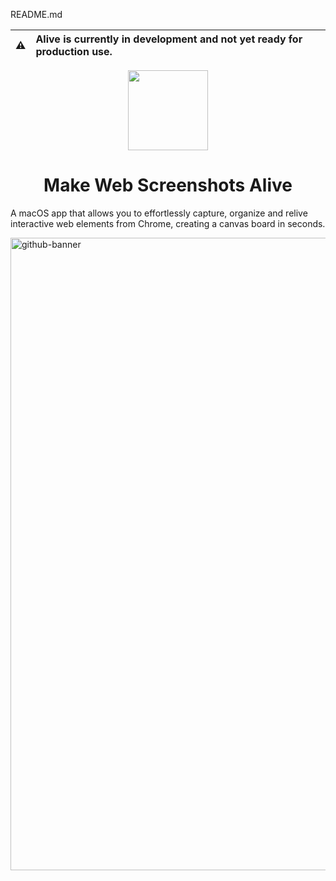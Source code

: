 README.md

| :warning: | Alive is currently in development and not yet ready for production use. |
| - |:-|

<p align="center">
  <img src="https://i.imgur.com/i183DWG.png" height="128">
  <h1 align="center">Make Web Screenshots Alive</h1>
</p>


A macOS app that allows you to effortlessly capture, organize and relive interactive web elements from Chrome, creating a canvas board in seconds.

<img width="1012" alt="github-banner" src="https://i.imgur.com/if8BTC8.png">




